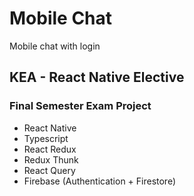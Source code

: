 # Mobile Chat
Mobile chat with login
## KEA - React Native Elective
### Final Semester Exam Project

- React Native
- Typescript
- React Redux
- Redux Thunk
- React Query
- Firebase (Authentication + Firestore)